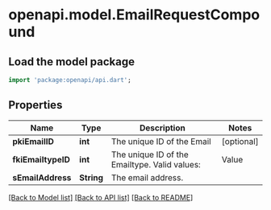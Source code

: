 # openapi.model.EmailRequestCompound

## Load the model package
```dart
import 'package:openapi/api.dart';
```

## Properties
Name | Type | Description | Notes
------------ | ------------- | ------------- | -------------
**pkiEmailID** | **int** | The unique ID of the Email | [optional] 
**fkiEmailtypeID** | **int** | The unique ID of the Emailtype.  Valid values:  |Value|Description| |-|-| |1|Office| |2|Home| | 
**sEmailAddress** | **String** | The email address. | 

[[Back to Model list]](../README.md#documentation-for-models) [[Back to API list]](../README.md#documentation-for-api-endpoints) [[Back to README]](../README.md)


